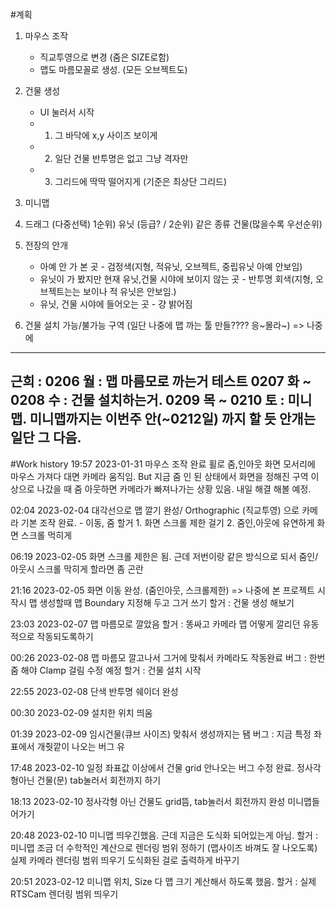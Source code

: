 #계획
1. 마우스 조작 
	- 직교투영으로 변경 (줌은 SIZE로함)
	- 맵도 마름모꼴로 생성. (모든 오브젝트도)

2. 건물 생성
	- UI 눌러서 시작
	- 1. 그 바닥에 x,y 사이즈 보이게 
	- 2. 일단 건물 반투명은 없고 그냥 격자만
	- 3. 그리드에 딱딱 떨어지게 (기준은 최상단 그리드)
3. 미니맵	

4. 드래그 (다중선택)
	1순위) 유닛 (등급? / 
	2순위) 같은 종류 건물(많을수록 우선순위)

5. 전장의 안개
	* 아예 안 가 본 곳 - 검정색(지형, 적유닛, 오브젝트, 중립유닛 아예 안보임)
	* 유닛이 가 봤지만 현재 유닛,건물 시야에 보이지 않는 곳 - 반투명 회색(지형, 오브젝트는는 보이나 적 유닛은 안보임.)
	* 유닛, 건물 시야에 들어오는 곳 - 걍 밝어짐

6. 건물 설치 가능/불가능 구역 (일단 나중에 맵 까는 툴 만들???? 응~몰라~) 
	=> 나중에 

----------------------------------------------------------------------------------------------------------------------------------------
근희 :    0206 월 : 맵 마름모로 까는거 테스트
   0207 화 ~ 0208 수 : 건물 설치하는거.
   0209 목 ~ 0210 토 : 미니맵.
   미니맵까지는 이번주 안(~0212일) 까지 할 듯
   안개는 일단 그 다음.   
----------------------------------------------------------------------------------------------------------------------------------------

	
	
	
#Work history
19:57 2023-01-31	마우스 조작 완료
			휠로 줌,인아웃
			화면 모서리에 마우스 가져다 대면 카메라 움직임.
	But 지금 줌 인 된 상태에서 화면을 정해진 구역 이상으로 나갔을 때 줌 아웃하면 카메라가 빠져나가는 상황 있음. 내일 해결 해볼 예정.

02:04 2023-02-04	대각선으로 맵 깔기 완성/ Orthographic (직교투영) 으로 카메라 기본 조작 완료.
			- 이동, 줌
	할거 1. 화면 스크롤 제한 걸기 
		2. 줌인,아웃에 유연하게 화면 스크롤 먹히게

06:19 2023-02-05	화면 스크롤 제한은 됨.
	근데 저번이랑 같은 방식으로 되서 줌인/아웃시 스크롤 막히게 할라면 좀 곤란

21:16 2023-02-05	화면 이동 완성. (줌인아웃, 스크롤제한)
		=> 나중에 본 프로젝트 시작시 맵 생성할때 맵 Boundary 지정해 두고 그거 쓰기
	할거 : 건물 생성 해보기

23:03 2023-02-07	맵 마름모로 깔았음
	할거 : 똥싸고 카메라 맵 어떻게 깔리던 유동적으로 작동되도록하기

00:26 2023-02-08	맵 마름모 깔고나서 그거에 맞춰서 카메라도 작동완료 
	버그 : 한번 줌 해야 Clamp 걸림 수정 예정
	할거 : 건물 설치 시작

22:55 2023-02-08	단색 반투명 쉐이더 완성

00:30 2023-02-09	설치한 위치 띄움

01:39 2023-02-09	임시건물(큐브 사이즈) 맞춰서 생성까지는 됌
	버그 : 지금 특정 좌표에서 개줫깥이 나오는 버그 유 

17:48 2023-02-10	일정 좌표값 이상에서 건물 grid 안나오는 버그 수정 완료.
	정사각형아닌 건물(문) tab눌러서 회전까지 하기

18:13 2023-02-10	 정사각형 아닌 건물도 grid뜸, tab눌러서 회전까지 완성
	미니맵들어가기

20:48 2023-02-10	미니맵 띄우긴했음.	근데 지금은 도식화 되어있는게 아님.
	할거 : 미니맵 조금 더 수학적인 계산으로 렌더링 범위 정하기 (맵사이즈 바껴도 잘 나오도록)
		실제 카메라 렌더링 범위 띄우기
		도식화된 걸로 출력하게 바꾸기

20:51 2023-02-12	미니맵 위치, Size 다 맵 크기 계산해서 하도록 했음.
	할거 : 실제 RTSCam 렌더링 범위 띄우기
